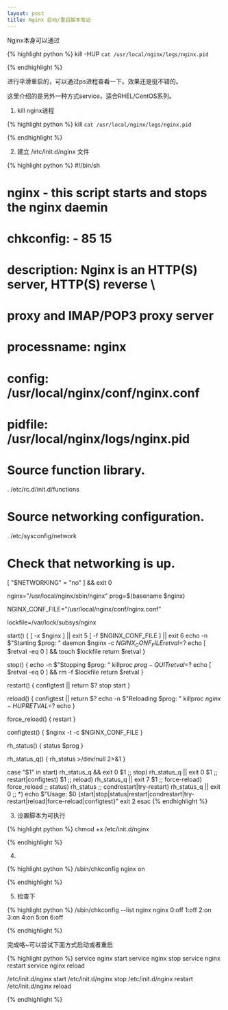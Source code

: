```yaml
---
layout: post
title: Nginx 启动/重启脚本笔记
---
```


Nginx本身可以通过

{% highlight python %}
kill -HUP `cat /usr/local/nginx/logs/nginx.pid`

{% endhighlight %}

进行平滑重启的，可以通过ps进程查看一下。效果还是挺不错的。

这里介绍的是另外一种方式service，适合RHEL/CentOS系列。

1. kill nginx进程

{% highlight python %}
kill `cat /usr/local/nginx/logs/nginx.pid`

{% endhighlight %}

2. 建立 /etc/init.d/nginx 文件

{% highlight python %}
#!/bin/sh
#
# nginx - this script starts and stops the nginx daemin
#
# chkconfig:   - 85 15
# description:  Nginx is an HTTP(S) server, HTTP(S) reverse \
#               proxy and IMAP/POP3 proxy server
# processname: nginx
# config:      /usr/local/nginx/conf/nginx.conf
# pidfile:     /usr/local/nginx/logs/nginx.pid

# Source function library.
. /etc/rc.d/init.d/functions

# Source networking configuration.
. /etc/sysconfig/network

# Check that networking is up.
[ "$NETWORKING" = "no" ] &amp;&amp; exit 0

nginx="/usr/local/nginx/sbin/nginx"
prog=$(basename $nginx)

NGINX_CONF_FILE="/usr/local/nginx/conf/nginx.conf"

lockfile=/var/lock/subsys/nginx

start() {
    [ -x $nginx ] || exit 5
    [ -f $NGINX_CONF_FILE ] || exit 6
    echo -n $"Starting $prog: "
    daemon $nginx -c $NGINX_CONF_FILE
    retval=$?
    echo
    [ $retval -eq 0 ] &amp;&amp; touch $lockfile
    return $retval
}

stop() {
    echo -n $"Stopping $prog: "
    killproc $prog -QUIT
    retval=$?
    echo
    [ $retval -eq 0 ] &amp;&amp; rm -f $lockfile
    return $retval
}

restart() {
    configtest || return $?
    stop
    start
}

reload() {
    configtest || return $?
    echo -n $"Reloading $prog: "
    killproc $nginx -HUP
    RETVAL=$?
    echo
}

force_reload() {
    restart
}

configtest() {
  $nginx -t -c $NGINX_CONF_FILE
}

rh_status() {
    status $prog
}

rh_status_q() {
    rh_status >/dev/null 2>&amp;1
}

case "$1" in
    start)
        rh_status_q &amp;&amp; exit 0
        $1
        ;;
    stop)
        rh_status_q || exit 0
        $1
        ;;
    restart|configtest)
        $1
        ;;
    reload)
        rh_status_q || exit 7
        $1
        ;;
    force-reload)
        force_reload
        ;;
    status)
        rh_status
        ;;
    condrestart|try-restart)
        rh_status_q || exit 0
            ;;
    *)
        echo $"Usage: $0 {start|stop|status|restart|condrestart|try-restart|reload|force-reload|configtest}"
        exit 2
esac
{% endhighlight %}

3. 设置脚本为可执行

{% highlight python %}
chmod +x /etc/init.d/nginx

{% endhighlight %}

4.

{% highlight python %}
/sbin/chkconfig nginx on

{% endhighlight %}

5. 检查下

{% highlight python %}
/sbin/chkconfig --list nginx
nginx           0:off   1:off   2:on    3:on    4:on    5:on    6:off

{% endhighlight %}

完成咯~可以尝试下面方式启动或者重启

{% highlight python %}
service nginx start
service nginx stop
service nginx restart
service nginx reload

/etc/init.d/nginx start
/etc/init.d/nginx stop
/etc/init.d/nginx restart
/etc/init.d/nginx reload

{% endhighlight %}


